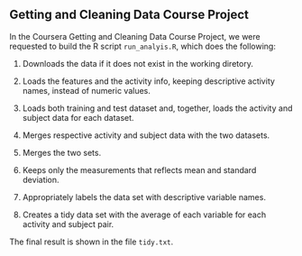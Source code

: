 ## Getting and Cleaning Data Course Project

In the Coursera Getting and Cleaning Data Course Project, we were requested to build the R script `run_analyis.R`, which does the following:

1. Downloads the data if it does not exist in the working diretory.

2. Loads the features and the activity info, keeping descriptive activity names, instead of numeric values.

3. Loads both training and test dataset and, together, loads the activity and subject data for each dataset.

4. Merges respective activity and subject data with the two datasets.

5. Merges the two sets.

6. Keeps only the measurements that reflects mean and standard deviation. 

7. Appropriately labels the data set with descriptive variable names.

8. Creates a tidy data set with the average of each variable for each activity and subject pair.

The final result is shown in the file `tidy.txt`.